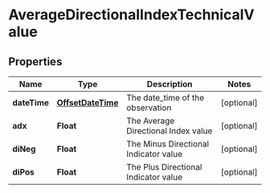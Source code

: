 
# AverageDirectionalIndexTechnicalValue

## Properties
Name | Type | Description | Notes
------------ | ------------- | ------------- | -------------
**dateTime** | [**OffsetDateTime**](OffsetDateTime.md) | The date_time of the observation |  [optional]
**adx** | **Float** | The Average Directional Index value |  [optional]
**diNeg** | **Float** | The Minus Directional Indicator value |  [optional]
**diPos** | **Float** | The Plus Directional Indicator value |  [optional]



